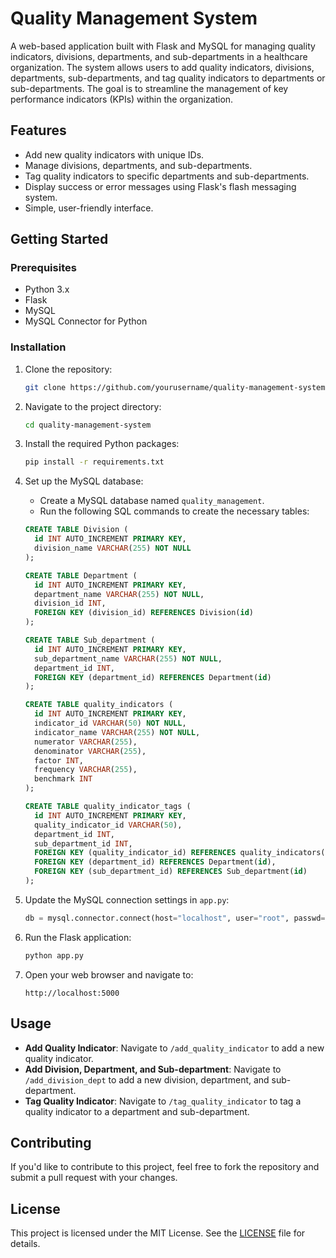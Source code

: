 # Quality Management System

A web-based application built with Flask and MySQL for managing quality indicators, divisions, departments, and sub-departments in a healthcare organization. The system allows users to add quality indicators, divisions, departments, sub-departments, and tag quality indicators to departments or sub-departments. The goal is to streamline the management of key performance indicators (KPIs) within the organization.

## Features

- Add new quality indicators with unique IDs.
- Manage divisions, departments, and sub-departments.
- Tag quality indicators to specific departments and sub-departments.
- Display success or error messages using Flask's flash messaging system.
- Simple, user-friendly interface.

## Getting Started

### Prerequisites

- Python 3.x
- Flask
- MySQL
- MySQL Connector for Python

### Installation

1. Clone the repository:

    ```bash
    git clone https://github.com/yourusername/quality-management-system.git
    ```

2. Navigate to the project directory:

    ```bash
    cd quality-management-system
    ```

3. Install the required Python packages:

    ```bash
    pip install -r requirements.txt
    ```

4. Set up the MySQL database:

    - Create a MySQL database named `quality_management`.
    - Run the following SQL commands to create the necessary tables:

    ```sql
    CREATE TABLE Division (
      id INT AUTO_INCREMENT PRIMARY KEY,
      division_name VARCHAR(255) NOT NULL
    );

    CREATE TABLE Department (
      id INT AUTO_INCREMENT PRIMARY KEY,
      department_name VARCHAR(255) NOT NULL,
      division_id INT,
      FOREIGN KEY (division_id) REFERENCES Division(id)
    );

    CREATE TABLE Sub_department (
      id INT AUTO_INCREMENT PRIMARY KEY,
      sub_department_name VARCHAR(255) NOT NULL,
      department_id INT,
      FOREIGN KEY (department_id) REFERENCES Department(id)
    );

    CREATE TABLE quality_indicators (
      id INT AUTO_INCREMENT PRIMARY KEY,
      indicator_id VARCHAR(50) NOT NULL,
      indicator_name VARCHAR(255) NOT NULL,
      numerator VARCHAR(255),
      denominator VARCHAR(255),
      factor INT,
      frequency VARCHAR(255),
      benchmark INT
    );

    CREATE TABLE quality_indicator_tags (
      id INT AUTO_INCREMENT PRIMARY KEY,
      quality_indicator_id VARCHAR(50),
      department_id INT,
      sub_department_id INT,
      FOREIGN KEY (quality_indicator_id) REFERENCES quality_indicators(indicator_id),
      FOREIGN KEY (department_id) REFERENCES Department(id),
      FOREIGN KEY (sub_department_id) REFERENCES Sub_department(id)
    );
    ```

5. Update the MySQL connection settings in `app.py`:

    ```python
    db = mysql.connector.connect(host="localhost", user="root", passwd="your_mysql_password", db="quality_management")
    ```

6. Run the Flask application:

    ```bash
    python app.py
    ```

7. Open your web browser and navigate to:

    ```
    http://localhost:5000
    ```

## Usage

- **Add Quality Indicator**: Navigate to `/add_quality_indicator` to add a new quality indicator.
- **Add Division, Department, and Sub-department**: Navigate to `/add_division_dept` to add a new division, department, and sub-department.
- **Tag Quality Indicator**: Navigate to `/tag_quality_indicator` to tag a quality indicator to a department and sub-department.

## Contributing

If you'd like to contribute to this project, feel free to fork the repository and submit a pull request with your changes.

## License

This project is licensed under the MIT License. See the [LICENSE](LICENSE) file for details.
